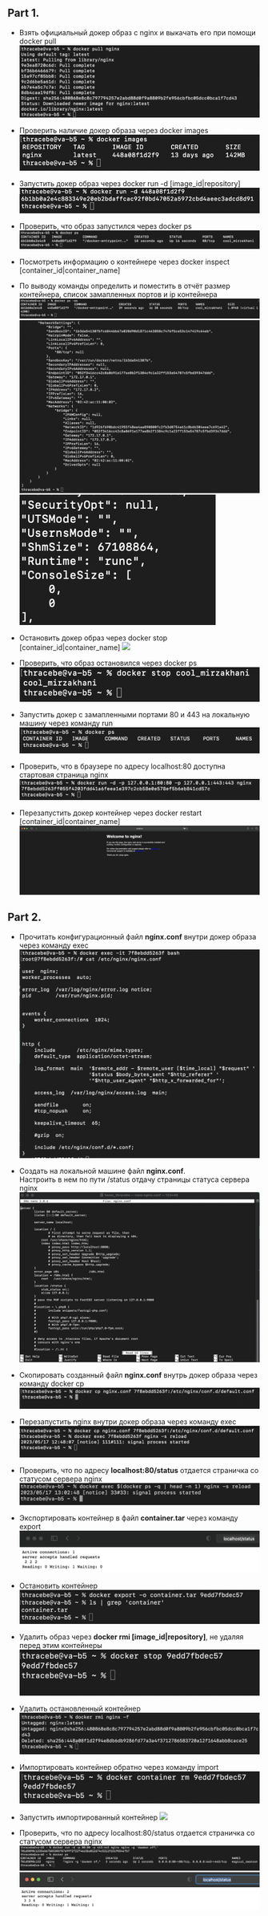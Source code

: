 ## Part 1. 

* Взять официальный докер образ с nginx и выкачать его при помощи docker pull
![](p1/part1_1.png)

* Проверить наличие докер образа через docker images
![](p1/part1_2.png)

* Запустить докер образ через docker run -d [image_id|repository]
![](p1/part1_3.png)

* Проверить, что образ запустился через docker ps
![](p1/part1_4.png)

* Посмотреть информацию о контейнере через docker inspect [container_id|container_name]

* По выводу команды определить и поместить в отчёт размер контейнера, список замапленных портов и ip контейнера
![](p1/part1_5.png)
![](p1/part1_6_1.png)
![](p1/part1_6_2.png)

* Остановить докер образ через docker stop [container_id|container_name]
![](p1/part1_7.png)

* Проверить, что образ остановился через docker ps
![](p1/part1_8.png)

* Запустить докер с замапленными портами 80 и 443 на локальную машину через команду run
![](p1/part1_9.png)

* Проверить, что в браузере по адресу localhost:80 доступна стартовая страница nginx
![](p1/part1_10.png)

* Перезапустить докер контейнер через docker restart [container_id|container_name]
![](p1/part1_11.png)


## Part 2.

* Прочитать конфигурационный файл **nginx.conf** внутри докер образа через команду exec
![](p2/part2_1.png)

* Создать на локальной машине файл **nginx.conf**.   
Настроить в нем по пути /status отдачу страницы статуса сервера nginx
![](p2/part2_2.png)

* Скопировать созданный файл **nginx.conf** внутрь докер образа через команду docker cp
![](p2/part2_3.png)

* Перезапустить nginx внутри докер образа через команду exec
![](p2/part2_4.png)

* Проверить, что по адресу **localhost:80/status** отдается страничка со статусом сервера nginx
![](p2/part2_5.png)

* Экспортировать контейнер в файл **container.tar** через команду export
![](p2/part2_6.png)

* Остановить контейнер
![](p2/part2_7.png)

* Удалить образ через **docker rmi [image_id|repository]**, не удаляя перед этим контейнеры
![](p2/part2_8.png)

* Удалить остановленный контейнер
![](p2/part2_9.png)

* Импортировать контейнер обратно через команду import
![](p2/part2_10.png)

* Запустить импортированный контейнер
![](pa/part2_11.png)

* Проверить, что по адресу localhost:80/status отдается страничка со статусом сервера nginx
![](p2/part2_12.png)
![](p2/part2_13.png)